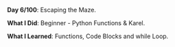 **Day 6/100**: Escaping the Maze.

**What I Did**: Beginner - Python Functions & Karel.

**What I Learned**: Functions, Code Blocks and while Loop.
